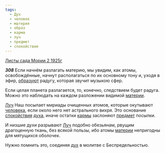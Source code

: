 ```yaml
---
tags:
  - Дух
  - человек
  - материя
  - образ
  - карма
  - луч
  - предмет
  - спокойствие
---
```


[Листы сада Мории 2 1925г](/agni/1925)

___308___
Если начнём разлагать материю, мы увидим, как атомы, освобождённые, начнут располагаться по их основному тону и, уходя в эфир, [образуют](/tag/#образ) радугу, которая звучит музыкою сфер.   

Если целая планета разлагается, то, конечно, следствием будет радуга. Можно это наблюдать на каждом разложении видимой [материи](/tag/#материя).   

[Луч](/tag/#луч) Наш посылает мириады очищенных атомов, которые окутывают [человека](/tag/#человек), если около него нет астрального вихря. Это основание [спокойствия](/tag/#спокойствие) [духа](/tag/#Дух), иначе остатки [кармы](/tag/#карма) заслоняют [предмет](/tag/#предмет) посылки.   

И низшие духи разрывают [Луч](/tag/#луч) подобно обезьянам, рвущим драгоценную ткань, без всякой пользы, ибо атомы [материи](/tag/#материя) непригодны для мятущихся оболочек.   

Нужно помнить это, соединяя [дух](/tag/#Дух) в молитве с Беспредельностью.   

